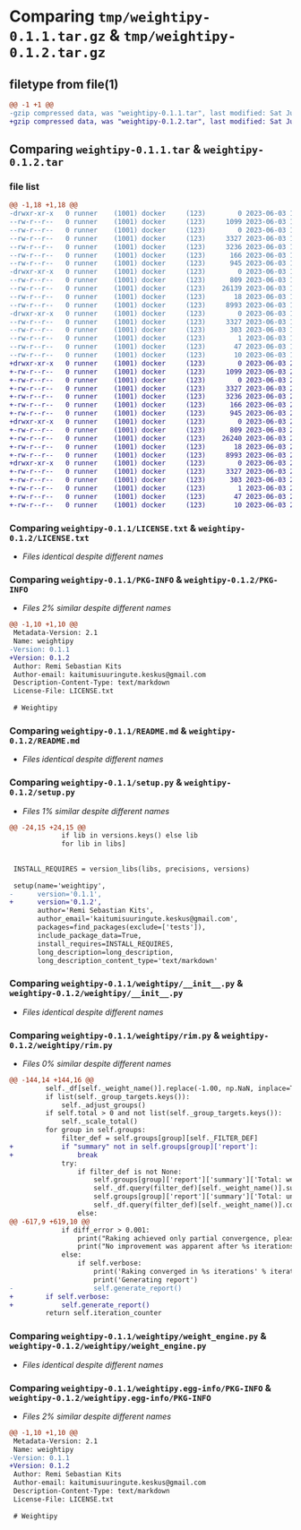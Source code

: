 # Comparing `tmp/weightipy-0.1.1.tar.gz` & `tmp/weightipy-0.1.2.tar.gz`

## filetype from file(1)

```diff
@@ -1 +1 @@
-gzip compressed data, was "weightipy-0.1.1.tar", last modified: Sat Jun  3 15:20:35 2023, max compression
+gzip compressed data, was "weightipy-0.1.2.tar", last modified: Sat Jun  3 20:12:18 2023, max compression
```

## Comparing `weightipy-0.1.1.tar` & `weightipy-0.1.2.tar`

### file list

```diff
@@ -1,18 +1,18 @@
-drwxr-xr-x   0 runner    (1001) docker     (123)        0 2023-06-03 15:20:35.081215 weightipy-0.1.1/
--rw-r--r--   0 runner    (1001) docker     (123)     1099 2023-06-03 15:20:26.000000 weightipy-0.1.1/LICENSE.txt
--rw-r--r--   0 runner    (1001) docker     (123)        0 2023-06-03 15:20:26.000000 weightipy-0.1.1/MANIFEST.in
--rw-r--r--   0 runner    (1001) docker     (123)     3327 2023-06-03 15:20:35.081215 weightipy-0.1.1/PKG-INFO
--rw-r--r--   0 runner    (1001) docker     (123)     3236 2023-06-03 15:20:26.000000 weightipy-0.1.1/README.md
--rw-r--r--   0 runner    (1001) docker     (123)      166 2023-06-03 15:20:35.081215 weightipy-0.1.1/setup.cfg
--rw-r--r--   0 runner    (1001) docker     (123)      945 2023-06-03 15:20:26.000000 weightipy-0.1.1/setup.py
-drwxr-xr-x   0 runner    (1001) docker     (123)        0 2023-06-03 15:20:35.077215 weightipy-0.1.1/weightipy/
--rw-r--r--   0 runner    (1001) docker     (123)      809 2023-06-03 15:20:26.000000 weightipy-0.1.1/weightipy/__init__.py
--rw-r--r--   0 runner    (1001) docker     (123)    26139 2023-06-03 15:20:26.000000 weightipy-0.1.1/weightipy/rim.py
--rw-r--r--   0 runner    (1001) docker     (123)       18 2023-06-03 15:20:26.000000 weightipy-0.1.1/weightipy/version.py
--rw-r--r--   0 runner    (1001) docker     (123)     8993 2023-06-03 15:20:26.000000 weightipy-0.1.1/weightipy/weight_engine.py
-drwxr-xr-x   0 runner    (1001) docker     (123)        0 2023-06-03 15:20:35.081215 weightipy-0.1.1/weightipy.egg-info/
--rw-r--r--   0 runner    (1001) docker     (123)     3327 2023-06-03 15:20:35.000000 weightipy-0.1.1/weightipy.egg-info/PKG-INFO
--rw-r--r--   0 runner    (1001) docker     (123)      303 2023-06-03 15:20:35.000000 weightipy-0.1.1/weightipy.egg-info/SOURCES.txt
--rw-r--r--   0 runner    (1001) docker     (123)        1 2023-06-03 15:20:35.000000 weightipy-0.1.1/weightipy.egg-info/dependency_links.txt
--rw-r--r--   0 runner    (1001) docker     (123)       47 2023-06-03 15:20:35.000000 weightipy-0.1.1/weightipy.egg-info/requires.txt
--rw-r--r--   0 runner    (1001) docker     (123)       10 2023-06-03 15:20:35.000000 weightipy-0.1.1/weightipy.egg-info/top_level.txt
+drwxr-xr-x   0 runner    (1001) docker     (123)        0 2023-06-03 20:12:18.702582 weightipy-0.1.2/
+-rw-r--r--   0 runner    (1001) docker     (123)     1099 2023-06-03 20:12:10.000000 weightipy-0.1.2/LICENSE.txt
+-rw-r--r--   0 runner    (1001) docker     (123)        0 2023-06-03 20:12:10.000000 weightipy-0.1.2/MANIFEST.in
+-rw-r--r--   0 runner    (1001) docker     (123)     3327 2023-06-03 20:12:18.702582 weightipy-0.1.2/PKG-INFO
+-rw-r--r--   0 runner    (1001) docker     (123)     3236 2023-06-03 20:12:10.000000 weightipy-0.1.2/README.md
+-rw-r--r--   0 runner    (1001) docker     (123)      166 2023-06-03 20:12:18.702582 weightipy-0.1.2/setup.cfg
+-rw-r--r--   0 runner    (1001) docker     (123)      945 2023-06-03 20:12:10.000000 weightipy-0.1.2/setup.py
+drwxr-xr-x   0 runner    (1001) docker     (123)        0 2023-06-03 20:12:18.702582 weightipy-0.1.2/weightipy/
+-rw-r--r--   0 runner    (1001) docker     (123)      809 2023-06-03 20:12:10.000000 weightipy-0.1.2/weightipy/__init__.py
+-rw-r--r--   0 runner    (1001) docker     (123)    26240 2023-06-03 20:12:10.000000 weightipy-0.1.2/weightipy/rim.py
+-rw-r--r--   0 runner    (1001) docker     (123)       18 2023-06-03 20:12:10.000000 weightipy-0.1.2/weightipy/version.py
+-rw-r--r--   0 runner    (1001) docker     (123)     8993 2023-06-03 20:12:10.000000 weightipy-0.1.2/weightipy/weight_engine.py
+drwxr-xr-x   0 runner    (1001) docker     (123)        0 2023-06-03 20:12:18.702582 weightipy-0.1.2/weightipy.egg-info/
+-rw-r--r--   0 runner    (1001) docker     (123)     3327 2023-06-03 20:12:18.000000 weightipy-0.1.2/weightipy.egg-info/PKG-INFO
+-rw-r--r--   0 runner    (1001) docker     (123)      303 2023-06-03 20:12:18.000000 weightipy-0.1.2/weightipy.egg-info/SOURCES.txt
+-rw-r--r--   0 runner    (1001) docker     (123)        1 2023-06-03 20:12:18.000000 weightipy-0.1.2/weightipy.egg-info/dependency_links.txt
+-rw-r--r--   0 runner    (1001) docker     (123)       47 2023-06-03 20:12:18.000000 weightipy-0.1.2/weightipy.egg-info/requires.txt
+-rw-r--r--   0 runner    (1001) docker     (123)       10 2023-06-03 20:12:18.000000 weightipy-0.1.2/weightipy.egg-info/top_level.txt
```

### Comparing `weightipy-0.1.1/LICENSE.txt` & `weightipy-0.1.2/LICENSE.txt`

 * *Files identical despite different names*

### Comparing `weightipy-0.1.1/PKG-INFO` & `weightipy-0.1.2/PKG-INFO`

 * *Files 2% similar despite different names*

```diff
@@ -1,10 +1,10 @@
 Metadata-Version: 2.1
 Name: weightipy
-Version: 0.1.1
+Version: 0.1.2
 Author: Remi Sebastian Kits
 Author-email: kaitumisuuringute.keskus@gmail.com
 Description-Content-Type: text/markdown
 License-File: LICENSE.txt
 
 # Weightipy
```

### Comparing `weightipy-0.1.1/README.md` & `weightipy-0.1.2/README.md`

 * *Files identical despite different names*

### Comparing `weightipy-0.1.1/setup.py` & `weightipy-0.1.2/setup.py`

 * *Files 1% similar despite different names*

```diff
@@ -24,15 +24,15 @@
             if lib in versions.keys() else lib
             for lib in libs]
 
 
 INSTALL_REQUIRES = version_libs(libs, precisions, versions)
 
 setup(name='weightipy',
-      version='0.1.1',
+      version='0.1.2',
       author='Remi Sebastian Kits',
       author_email='kaitumisuuringute.keskus@gmail.com',
       packages=find_packages(exclude=['tests']),
       include_package_data=True,
       install_requires=INSTALL_REQUIRES,
       long_description=long_description,
       long_description_content_type='text/markdown'
```

### Comparing `weightipy-0.1.1/weightipy/__init__.py` & `weightipy-0.1.2/weightipy/__init__.py`

 * *Files identical despite different names*

### Comparing `weightipy-0.1.1/weightipy/rim.py` & `weightipy-0.1.2/weightipy/rim.py`

 * *Files 0% similar despite different names*

```diff
@@ -144,14 +144,16 @@
         self._df[self._weight_name()].replace(-1.00, np.NaN, inplace=True)
         if list(self._group_targets.keys()):
             self._adjust_groups()
         if self.total > 0 and not list(self._group_targets.keys()):
             self._scale_total()
         for group in self.groups:
             filter_def = self.groups[group][self._FILTER_DEF]
+            if "summary" not in self.groups[group]['report']:
+                break
             try:
                 if filter_def is not None:
                     self.groups[group]['report']['summary']['Total: weighted'] = \
                     self._df.query(filter_def)[self._weight_name()].sum()
                     self.groups[group]['report']['summary']['Total: unweighted'] = \
                     self._df.query(filter_def)[self._weight_name()].count()
                 else:
@@ -617,9 +619,10 @@
             if diff_error > 0.001:
                 print("Raking achieved only partial convergence, please check the results to ensure that sufficient convergence was achieved.")
                 print("No improvement was apparent after %s iterations" % iteration)
             else:
                 if self.verbose:
                     print('Raking converged in %s iterations' % iteration)
                     print('Generating report')
-                    self.generate_report()
+        if self.verbose:
+            self.generate_report()
         return self.iteration_counter
```

### Comparing `weightipy-0.1.1/weightipy/weight_engine.py` & `weightipy-0.1.2/weightipy/weight_engine.py`

 * *Files identical despite different names*

### Comparing `weightipy-0.1.1/weightipy.egg-info/PKG-INFO` & `weightipy-0.1.2/weightipy.egg-info/PKG-INFO`

 * *Files 2% similar despite different names*

```diff
@@ -1,10 +1,10 @@
 Metadata-Version: 2.1
 Name: weightipy
-Version: 0.1.1
+Version: 0.1.2
 Author: Remi Sebastian Kits
 Author-email: kaitumisuuringute.keskus@gmail.com
 Description-Content-Type: text/markdown
 License-File: LICENSE.txt
 
 # Weightipy
```

